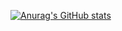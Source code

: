 [![Anurag's GitHub stats](https://github-readme-stats.vercel.app/api?username=leo0302DEV)](https://github.com/anuraghazra/github-readme-stats)

